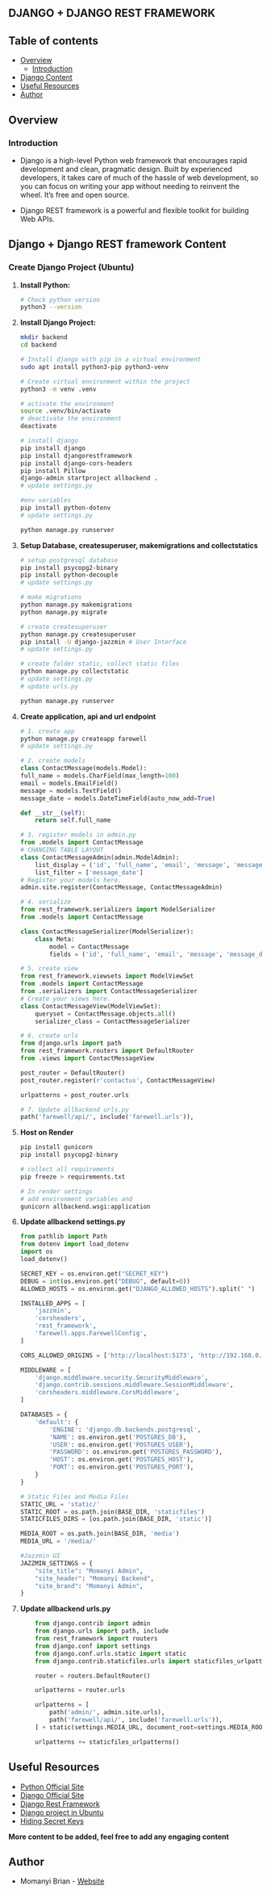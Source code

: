 ## DJANGO + DJANGO REST FRAMEWORK

## Table of contents

- [Overview](#overview)
    - [Introduction](#introduction)
- [Django Content](#django-content)
- [Useful Resources](#useful-resources)
- [Author](#author)

## Overview

### Introduction
- Django is a high-level Python web framework that encourages rapid development and clean, pragmatic design. Built by experienced developers, it takes care of much of the hassle of web development, so you can focus on writing your app without needing to reinvent the wheel. It’s free and open source.

- Django REST framework is a powerful and flexible toolkit for building Web APIs.

## Django + Django REST framework Content

### Create Django Project (Ubuntu)

1. **Install Python:**

    ```bash
    # Check python version
    python3 --version
    ```

2. **Install Django Project:**

    ```bash
    mkdir backend
    cd backend

    # Install django with pip in a virtual environment
    sudo apt install python3-pip python3-venv

    # Create virtual environment within the project
    python3 -m venv .venv

    # activate the environment
    source .venv/bin/activate
    # deactivate the environment
    deactivate

    # install django
    pip install django
    pip install djangorestframework
    pip install django-cors-headers
    pip install Pillow 
    django-admin startproject allbackend .
    # update settings.py

    #env variables
    pip install python-dotenv
    # update settings.py

    python manage.py runserver
    ```

3. **Setup Database, createsuperuser, makemigrations and collectstatics**

    ```bash
    # setup postgresql database
    pip install psycopg2-binary
    pip install python-decouple
    # update settings.py

    # make migrations
    python manage.py makemigrations
    python manage.py migrate
    
    # create createsuperuser
    python manage.py createsuperuser
    pip install -U django-jazzmin # User Interface
    # update settings.py

    # create folder static, collect static files
    python manage.py collectstatic
    # update settings.py
    # update urls.py

    python manage.py runserver
    ```

4. **Create application, api and url endpoint**

    ```python
    # 1. create app
    python manage.py createapp farewell
    # update settings.py

    # 2. create models
    class ContactMessage(models.Model):
    full_name = models.CharField(max_length=100)
    email = models.EmailField()
    message = models.TextField()
    message_date = models.DateTimeField(auto_now_add=True)

    def __str__(self):
        return self.full_name

    # 3. register models in admin.py
    from .models import ContactMessage
    # CHANGING TABLE LAYOUT
    class ContactMessageAdmin(admin.ModelAdmin):
        list_display = ('id', 'full_name', 'email', 'message', 'message_date')
        list_filter = ['message_date']
    # Register your models here.
    admin.site.register(ContactMessage, ContactMessageAdmin)

    # 4. serialize
    from rest_framework.serializers import ModelSerializer
    from .models import ContactMessage

    class ContactMessageSerializer(ModelSerializer):
        class Meta:
            model = ContactMessage
            fields = ('id', 'full_name', 'email', 'message', 'message_date')

    # 5. create view
    from rest_framework.viewsets import ModelViewSet
    from .models import ContactMessage
    from .serializers import ContactMessageSerializer
    # Create your views here.
    class ContactMessageView(ModelViewSet):
        queryset = ContactMessage.objects.all()
        serializer_class = ContactMessageSerializer

    # 6. create urls
    from django.urls import path
    from rest_framework.routers import DefaultRouter
    from .views import ContactMessageView

    post_router = DefaultRouter()
    post_router.register(r'contactus', ContactMessageView)

    urlpatterns = post_router.urls

    # 7. Update allbackend urls.py
    path('farewell/api/', include('farewell.urls')),
    ```

5. **Host on Render**

    ```python
    pip install gunicorn
    pip install psycopg2-binary

    # collect all requirements
    pip freeze > requirements.txt

    # In render settings
    # add environment variables and
    gunicorn allbackend.wsgi:application
    ```

6. **Update allbackend settings.py**

    ```python
    from pathlib import Path
    from dotenv import load_dotenv
    import os
    load_dotenv()

    SECRET_KEY = os.environ.get("SECRET_KEY")
    DEBUG = int(os.environ.get("DEBUG", default=0))
    ALLOWED_HOSTS = os.environ.get("DJANGO_ALLOWED_HOSTS").split(" ")

    INSTALLED_APPS = [
        'jazzmin',
        'corsheaders',
        'rest_framework',
        'farewell.apps.FarewellConfig',
    ]

    CORS_ALLOWED_ORIGINS = ['http://localhost:5173', 'http://192.168.0.17:5173']

    MIDDLEWARE = [
        'django.middleware.security.SecurityMiddleware',
        'django.contrib.sessions.middleware.SessionMiddleware',
        'corsheaders.middleware.CorsMiddleware',
    ]

    DATABASES = {
        'default': {
            'ENGINE': 'django.db.backends.postgresql',
            'NAME': os.environ.get('POSTGRES_DB'),
            'USER': os.environ.get('POSTGRES_USER'),
            'PASSWORD': os.environ.get('POSTGRES_PASSWORD'),
            'HOST': os.environ.get('POSTGRES_HOST'),
            'PORT': os.environ.get('POSTGRES_PORT'),
        }
    }

    # Static Files and Media Files
    STATIC_URL = 'static/'
    STATIC_ROOT = os.path.join(BASE_DIR, 'staticfiles')
    STATICFILES_DIRS = [os.path.join(BASE_DIR, 'static')]

    MEDIA_ROOT = os.path.join(BASE_DIR, 'media')
    MEDIA_URL = '/media/'

    #Jazzmin UI
    JAZZMIN_SETTINGS = {
        "site_title": "Momanyi Admin",
        "site_header": "Momanyi Backend",
        "site_brand": "Momanyi Admin",
    }
    ```

7. **Update allbackend urls.py**

    ```python
        from django.contrib import admin
        from django.urls import path, include
        from rest_framework import routers
        from django.conf import settings
        from django.conf.urls.static import static
        from django.contrib.staticfiles.urls import staticfiles_urlpatterns

        router = routers.DefaultRouter()

        urlpatterns = router.urls

        urlpatterns = [
            path('admin/', admin.site.urls),
            path('farewell/api/', include('farewell.urls')),
        ] + static(settings.MEDIA_URL, document_root=settings.MEDIA_ROOT)

        urlpatterns += staticfiles_urlpatterns()
    ```

## Useful Resources
- [Python Official Site](https://www.python.org/)
- [Django Official Site](https://www.djangoproject.com/)
- [Django Rest Framework](https://www.django-rest-framework.org/)
- [Django project in Ubuntu](https://www.youtube.com/watch?v=BSRN0hC96L8)
- [Hiding Secret Keys](https://medium.com/@natmakesthings/hiding-secret-key-in-django-deployment-on-heroku-59b9640819a)


**More content to be added, feel free to add any engaging content**

## Author

- Momanyi Brian - [Website](https://momanyi-brian-portfolio.vercel.app)